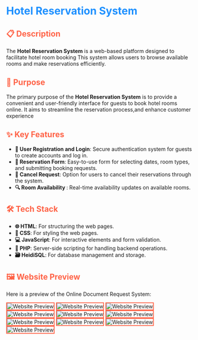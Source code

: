 <h1 style="color: #1E90FF;">Hotel Reservation System</h1>

<h2 style="color: #FF6347;">📋 Description</h2>
<p>The <strong>Hotel Reservation System</strong> is a web-based platform designed to facilitate hotel room booking  This system allows users to browse available rooms and make reservations efficiently.</p>

<h2 style="color: #FF6347;">🎯 Purpose</h2>
<p>The primary purpose of the <strong>Hotel Reservation System</strong> is to provide a convenient and user-friendly interface for guests to book hotel rooms online. It aims to streamline the reservation process,and enhance customer experience</p>

<h2 style="color: #FF6347;">✨ Key Features</h2>
<ul>
  <li><strong>🔑 User Registration and Login</strong>: Secure authentication system for guests to create accounts and log in.</li>
  <li><strong>📅 Reservation Form</strong>: Easy-to-use form for selecting dates, room types, and submitting booking requests.</li>
  <li><strong>🚫 Cancel Request</strong>: Option for users to cancel their reservations through the system.</li>
  <li><strong>🔍 Room Availability </strong>: Real-time availability updates on available rooms.</li>
  </li>
</ul>

<h2 style="color: #FF6347;">🛠️ Tech Stack</h2>
<ul>
  <li><strong>🌐 HTML</strong>: For structuring the web pages.</li>
  <li><strong>🎨 CSS</strong>: For styling the web pages.</li>
  <li><strong>💻 JavaScript</strong>: For interactive elements and form validation.</li>
  <li><strong>🐘 PHP</strong>: Server-side scripting for handling backend operations.</li>
  <li><strong>🗃️ HeidiSQL</strong>: For database management and storage.</li>
</ul>

<h2 style="color: #FF6347;">🖼️ Website Preview</h2>
<p>Here is a preview of the Online Document Request System:</p>
<img src="img/Login.png" alt="Website Preview" style="border: 2px solid #FF6347;">
<img src="img/Reservation Form.png" alt="Website Preview" style="border: 2px solid #FF6347;">
<img src="img/Reservation Form - Pop Up.png" alt="Website Preview" style="border: 2px solid #FF6347;">
<img src="img/Landing Page.png" alt="Website Preview" style="border: 2px solid #FF6347;">
<img src="img/Webpage Information.png" alt="Website Preview" style="border: 2px solid #FF6347;">
<img src="img/Reservation Page.png" alt="Website Preview" style="border: 2px solid #FF6347;">
<img src="img/Reservation Form.png" alt="Website Preview" style="border: 2px solid #FF6347;">
<img src="img/Reservation Form - Pop Up.png" alt="Website Preview" style="border: 2px solid #FF6347;">
<img src="img/Contacts.png" alt="Website Preview" style="border: 2px solid #FF6347;">
<img src="img/Cancel - Pop Up.png" alt="Website Preview" style="border: 2px solid #FF6347;">
